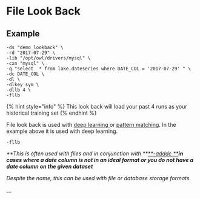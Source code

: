 # File Look Back

## Example

```
-ds "demo_lookback" \
-rd "2017-07-29" \
-lib "/opt/owl/drivers/mysql" \
-cxn "mysql" \
-q "select  * from lake.dateseries where DATE_COL = '2017-07-29' " \      
-dc DATE_COL \
-dl \ 
-dlkey sym \
-dllb 4 \
-fllb
```

{% hint style="info" %}
This look back will load your past 4 runs as your historical training set
{% endhint %}

File look back is used with [deep learning ](../dq-visuals/outliers.md#numerical-outliers)or [pattern matching](../dq-visuals/pattern-mining/). In the example above it is used with deep learning.

```
-fllb
```

_**This is often used with files and in conjunction with **_[_**-adddc **_](add-date-column.md)_**in cases where a date column is not in an ideal format or you do not have a date column on the given dataset**_

_Despite the name, this can be used with file or database storage formats._

__
